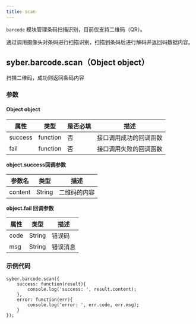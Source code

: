 ```yaml
---
title: scan
---
```


`barcode` 模块管理条码扫描识别，目前仅支持二维码（QR）。

通过调用摄像头对条码进行扫描识别，扫描到条码后进行解码并返回码数据内容。



## syber.barcode.scan（Object object）

扫描二维码，成功则返回条码内容



### 参数

#### Object object

| 属性    | 类型     | 是否必填 | 描述                                      |
| ------- | -------- | -------- | ----------------------------------------- |
| success | function | 否       | 接口调用成功的回调函数                    |
| fail   | function | 否       | 接口调用失败的回调函数                    |

**object.success回调参数**

| 参数名  | 类型   | 描述         |
| ------- | ------ | ------------ |
| content | String | 二维码的内容 |

**object.fail 回调参数**

| 属性 | 类型   | 描述     |
| ---- | ------ | -------- |
| code | String | 错误码   |
| msg  | String | 错误消息 |



### 示例代码

```
syber.barcode.scan({
	success: function(result){
		console.log('success: ', result.content);
	},
	error: function(err){
		console.log('error: ', err.code, err.msg);
	}
});
```

